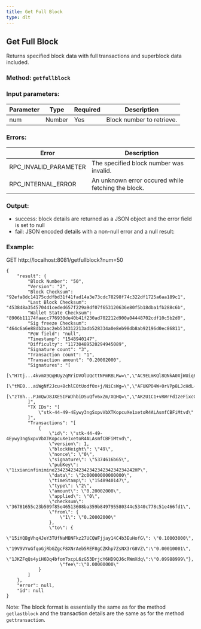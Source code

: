 ```yaml
---
title: Get Full Block
type: dlt
---
```

## Get Full Block
Returns specified block data with full transactions and superblock data included.
### Method: `getfullblock`
### Input parameters:

| Parameter | Type | Required | Description |
| --- | --- | --- | --- |
| num | Number | Yes | Block number to retrieve. |

### Errors:

| Error | Description |
| --- | --- |
| RPC_INVALID_PARAMETER | The specified block number was invalid. |
| RPC_INTERNAL_ERROR | An unknown error occured while fetching the block. |


### Output:
- success: block details are returned as a JSON object and the error field is set to null
- fail: JSON encoded details with a non-null error and a null result:

### Example:
GET http://localhost:8081/getfullblock?num=50

```
{
	"result": {
		"Block Number": "50",
		"Version": "2",
		"Block Checksum": "92efa8dc14175cddfbd31f41fad14a3e73cdc78298f74c322df1725a6aa189c1",
		"Last Block Checksum": "453848a354570441ceded657f229a9df07f653120636e80f5b18dba1fb288c6b",
		"Wallet State Checksum": "8906b11174faacc776930de40b41f230ad702212d900a04448702cdf10c5b2d0",
		"Sig freeze Checksum": "464c6a6e88db2aac2eb534312213adb528334a0e8eb98db8ab92196d0ec86811",
		"PoW field": "null",
		"Timestamp": "1548940147",
		"Difficulty": "11730489520294945089",
		"Signature count": "3",
		"Transaction count": "1",
		"Transaction amount": "0.20002000",
		"Signatures": "[
			[\"H7tj...4kvmX9QqHUy2qMriDVOlUQcttNPmRBLRw=\",\"AC9ELmKQl8QNkA0XjWUiqPU7MjbKxfcQi3MxGpuJKgwIPoaD\"],
			[\"tME0...aiWgNf2Jcu+8chlE0tUodf0x+j/NiCsWg=\",\"AFUKPO4W+0rVPp8LJcHdL+HaY8N8IoPgv7jaAO3UeAdPqDAc\"],
			[\"zT8h...PJmQwJ8JXESIFWJhbiDSuQfv6xZm/XQHQ=\",\"AK2U1C1+vRWrFdIzeFixcGl29ytd/QH142eb9s8pkzx3AMmA\"]
		]",
		"TX IDs": "[
			\"stk-44-49-4Eywy3ngSxpvVbXTKopcuXe1xetoR4ALAsmfCBFiMtvd\"
		]",
		"Transactions": "[
			{
				\"id\": \"stk-44-49-4Eywy3ngSxpvVbXTKopcuXe1xetoR4ALAsmfCBFiMtvd\",
				\"version\": 1,
				\"blockHeight\": \"49\",
				\"nonce\": \"0\",
				\"signature\": \"5374616b65\",
				\"pubKey\": \"1ixianinfinimine234234234234234234234234234242HP\",
				\"data\": \"2c00000000000000\",
				\"timeStamp\": \"1548940147\",
				\"type\": \"2\",
				\"amount\": \"0.20002000\",
				\"applied\": \"0\",
				\"checksum\": \"36781655c23b509f85e46513608ba359b849795580344c5340c778c51e466fd1\",
				\"from\": {
					\"1\": \"0.20002000\"
				},
				\"to\": {
					\"15iYQBgVhq4JeY3TUfNaMBNFkz27UCQWFjjay14C4b3EuHofG\": \"0.10003000\",
					\"19V9VYuGfqoGjRbGZgcF8XNrAeb5REF8gCZKhp7ZsNX3rG8VZ\":\"0.00010001\",
					\"1JKZFqQs4yiH6Dq4bfom7xcpL6zG53DrjcY6HD9QJ6cRWmXdq\":\"0.09988999\"},
					\"fee\":\"0.00000000\"
			}
		]
	},
	"error": null,
	"id": null
}
```

Note: The block format is essentially the same as for the method `getlastblock` and the transaction details are the same as for the method `gettransaction`.